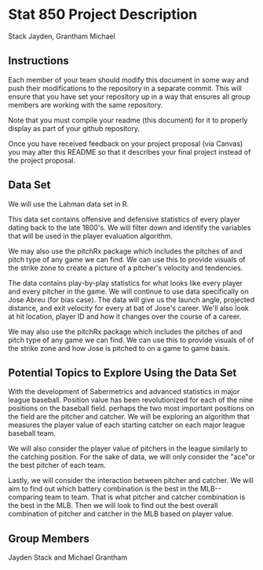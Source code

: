 Stat 850 Project Description
================
Stack Jayden, Grantham Michael

## Instructions

Each member of your team should modify this document in some way and
push their modifications to the repository in a separate commit. This
will ensure that you have set your repository up in a way that ensures
all group members are working with the same repository.

Note that you must compile your readme (this document) for it to
properly display as part of your github repository.

Once you have received feedback on your project proposal (via Canvas)
you may alter this README so that it describes your final project
instead of the project proposal.

## Data Set

We will use the Lahman data set in R.

This data set contains offensive and defensive statistics of every player dating back to the late 1800's. We will filter down and identify the variables that will be used in the player evaluation algorithm.  

We may also use the pitchRx package which includes the pitches of and pitch type of any game we can find. We can use this to provide visuals of the strike zone to create a picture of a pitcher's velocity and tendencies. 

The data contains play-by-play statistics for what looks like every player and every pitcher in the game. We will continue to use data specifically on Jose Abreu (for bias case). The data will give us the launch angle, projected distance, and exit velocity for every at bat of Jose's career. We'll also look at hit location, player ID and how it changes over the course of a career.

We may also use the pitchRx package which includes the pitches of and pitch type of any game we can find. We can use this to provide visuals of of the strike zone and how Jose is pitched to on a game to game basis.


## Potential Topics to Explore Using the Data Set

With the development of Sabermetrics and advanced statistics in major league baseball. Position value has been revolutionized for each of the nine positions on the baseball field. perhaps the two most important positions on the field are the pitcher and catcher. We will be exploring an algorithm that measures the player value of each starting catcher on each major league baseball team.

We will also consider the player value of pitchers in the league similarly to the catching position. For the sake of data, we will only consider the "ace"or the best pitcher of each team. 

Lastly, we will consider the interaction between pitcher and catcher. We will aim to find out which battery combination is the best in the MLB--comparing team to team. That is what pitcher and catcher combination is the best in the MLB. Then we will look to find out the best overall combination of pitcher and catcher in the MLB based on player value. 

## Group Members

Jayden Stack and Michael Grantham
